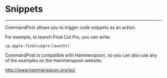 # Snippets
---

CommandPost allows you to trigger code snippets as an action.

For example, to launch Final Cut Pro, you can write:

`cp.apple.finalcutpro:launch()`

CommandPost is compatible with Hammerspoon, so you can also use any of the examples on the Hammerspoon website:

http://www.hammerspoon.org/go/